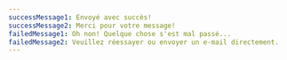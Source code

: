 ```yaml
---
successMessage1: Envoyé avec succès!
successMessage2: Merci pour votre message!
failedMessage1: Oh non! Quelque chose s'est mal passé...
failedMessage2: Veuillez réessayer ou envoyer un e-mail directement.
---
```

